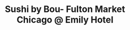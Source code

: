 ---
layout: place
title: "Sushi by Bou- Fulton Market Chicago @ Emily Hotel"
permalink: /illinois/chicago/sushi-by-bou-fulton-market-chicago-emily-hotel.html
stateAbbr: IL
stateName: Illinois
cityName: Chicago
seo:
  name: "Sushi by Bou- Fulton Market Chicago @ Emily Hotel"
  type: Restaurant
  links: null
description: "Sushi by Bou- Fulton Market Chicago @ Emily Hotel serves delicious sushi in Chicago, Illinois. Try fresh Japanese dishes for a great dining experience. "
place_id: ChIJGzrP6dAsDogRu7c8qQOHJlI
photos:
  - name: >-
      places/ChIJGzrP6dAsDogRu7c8qQOHJlI/photos/AeeoHcKwkBSrgYP_WzW4r8euVGgEpCM1uwMmMaxvggm0FwVd3BaYyk3nwiL7mfIA1cKc82TY0uk-xIh5vwYqc3xEaVMAv1WRIrbOHC6WKnxYYaoWhkObPSM00ggjy5uOQTyk0TphSIcylAwUjyqFMtwXmeh0HMU5wtPqAisfZJsH7uB3Uj6APTuwjkrUP2Dzh60tt1mMnwl-hCh7V1hxATLUpPz7GiVBs0wb2u5wuyVsphtk2cXDxoXofoTXv41Pncp4Aj-Vrb7zRRl_mXRmV7Zu4ZEYUyMSKIYn_VD-PJC0OtikGQ
    widthPx: 3500
    heightPx: 2333
    authorAttributions:
      - displayName: Sushi by Bou- Fulton Market Chicago @ Emily Hotel
        uri: https://maps.google.com/maps/contrib/100153789333429030989
        photoUri: >-
          https://lh3.googleusercontent.com/a-/ALV-UjW_hNc_zHg4xu8hzOLUu7X1V3URBdLR-sWSwKZ-Fnk5jVJos0c=s100-p-k-no-mo
    flagContentUri: >-
      https://www.google.com/local/imagery/report/?cb_client=maps_api_places.places_api&image_key=!1e10!2sAF1QipODiextR7Ayf--ZD_xPQ284vhVm9RhhBT_kWEeD&hl=en-US
    googleMapsUri: >-
      https://www.google.com/maps/place//data=!3m4!1e2!3m2!1sAF1QipODiextR7Ayf--ZD_xPQ284vhVm9RhhBT_kWEeD!2e10!4m2!3m1!1s0x880e2cd0e9cf3a1b:0x52268703a93cb7bb
  - name: >-
      places/ChIJGzrP6dAsDogRu7c8qQOHJlI/photos/AeeoHcIjMb8zEcFJ2kYyMTTKLdMkOAv2_0qdBIkGLYIqhnXoGpra2gzg2GeDjHruaoHvzVEzQmo-7kUD_1F6csCMBv33nFyh79QO63_p03TfVb8nOpynrkoIaTCUPUKfgcO0BGCZc33mjvBIooq3uiCNrsUahUD9_zcAaGjIDlF6p-t2Q4PDBq7WCGWt-6USqeLGWuQFkF90m8XI8NQz0e_ycwGYXGvKmDRP3LfYC1iH7GJyyXKc0WZ3AGKZOPW7OhhBiiVFZlQESP-n3gj4hsnATvSE-iFQ5QQqpIY_QCSSXbNe7A
    widthPx: 1800
    heightPx: 1915
    authorAttributions:
      - displayName: Sushi by Bou- Fulton Market Chicago @ Emily Hotel
        uri: https://maps.google.com/maps/contrib/100153789333429030989
        photoUri: >-
          https://lh3.googleusercontent.com/a-/ALV-UjW_hNc_zHg4xu8hzOLUu7X1V3URBdLR-sWSwKZ-Fnk5jVJos0c=s100-p-k-no-mo
    flagContentUri: >-
      https://www.google.com/local/imagery/report/?cb_client=maps_api_places.places_api&image_key=!1e10!2sAF1QipP39jSdPNl8ASTdrBZtYpSqiKS6TGR8x-2ens9o&hl=en-US
    googleMapsUri: >-
      https://www.google.com/maps/place//data=!3m4!1e2!3m2!1sAF1QipP39jSdPNl8ASTdrBZtYpSqiKS6TGR8x-2ens9o!2e10!4m2!3m1!1s0x880e2cd0e9cf3a1b:0x52268703a93cb7bb
  - name: >-
      places/ChIJGzrP6dAsDogRu7c8qQOHJlI/photos/AeeoHcItKCrJooM8wyynmFRgIgh2a49NZ10jxv7vt9TWdOE5XGmnP1BeXyjZCMqaaJB5jJ5tFx0KWrKK9VNkX-nShGtHvQ98BOCSstTyJiW_5YmrBqcaoFWzDLSN5KXwrb2kteo0lxeQ3Z33M87abbr-REOxKJAFCrUqqQDTk5R50uWad0D-LnhFC9qi9n_RNOY06q1DcO-fgYjg-z2SrRdH-6TTIdjnEVf4vNLOCQFtrQCSiQC3w9RrE_5tY7Xv4I8O9nrEhFiZTh2AaTMD0flc3aE3CW1-gGgBdiVJZNTX4fYPpAfdoPybl1jDZirNC0ITnNRW2cjvlWkIvvYmt1SyNONGu3CC2mwbD8cYl_2tD6OFpFVqOITa0gx0LHc5oH3jHyqlT9L_RjYvIC1k1TKRNR7v67MJ5R6WS_-uChER8_o
    widthPx: 3547
    heightPx: 1993
    authorAttributions:
      - displayName: Wei Wang
        uri: https://maps.google.com/maps/contrib/101887139685536031492
        photoUri: >-
          https://lh3.googleusercontent.com/a-/ALV-UjXr1BRZdCScYzZgyqECREoZ_A8-JmN8y4-vfwduQqeUGnkFvTA0kw=s100-p-k-no-mo
    flagContentUri: >-
      https://www.google.com/local/imagery/report/?cb_client=maps_api_places.places_api&image_key=!1e10!2sCIHM0ogKEICAgICHsYaRdQ&hl=en-US
    googleMapsUri: >-
      https://www.google.com/maps/place//data=!3m4!1e2!3m2!1sCIHM0ogKEICAgICHsYaRdQ!2e10!4m2!3m1!1s0x880e2cd0e9cf3a1b:0x52268703a93cb7bb
  - name: >-
      places/ChIJGzrP6dAsDogRu7c8qQOHJlI/photos/AeeoHcJgGsAVRNlefrW5-jZw0lAhzaiZ_QCYvjNK6Wobg2plbLHJPCqykrAZsrmXDFpi5Z8QblweTL9WuJjcqN5Soulrsr4Xgs5EK1xoP3PiqLLCHnxslCPc5uW8GAt3s_00vn9ZD2GdaNS38rEAsPWE-ggp-OJxxznerCtfHTH-EWMcM39zNBdHgWMuyhSVUc3efSS9uEhdVx4Tks0lRpS0LT0Hf3r2U5J2lz8lKEPt8qZFpe6hzLXj8qrKRB9NKUwDtvlci6If_FFkb-LhSPrfkLd0PQw4W64SWwcCh7hr8xroDZ5IFYCbTw5I0uOWcRLO9TqYxZKsM_zJIrPW46OFvT2jSbGtqIyxw3HHs-2UdQlCTpFPKbNTs4LapSkgJYQ1_WKgB-Z6yaUiBgtR4TMllhwYScqF83YvxYcLZGbzId6wKPM
    widthPx: 4032
    heightPx: 3024
    authorAttributions:
      - displayName: Adam
        uri: https://maps.google.com/maps/contrib/116852133927497695832
        photoUri: >-
          https://lh3.googleusercontent.com/a/ACg8ocINpWCiK2dM6ctSL-KdOTZBQSzTRsvJjOnMsVkE7VvpnWmcaQ=s100-p-k-no-mo
    flagContentUri: >-
      https://www.google.com/local/imagery/report/?cb_client=maps_api_places.places_api&image_key=!1e10!2sCIHM0ogKEICAgMDQ-tGBmQE&hl=en-US
    googleMapsUri: >-
      https://www.google.com/maps/place//data=!3m4!1e2!3m2!1sCIHM0ogKEICAgMDQ-tGBmQE!2e10!4m2!3m1!1s0x880e2cd0e9cf3a1b:0x52268703a93cb7bb
  - name: >-
      places/ChIJGzrP6dAsDogRu7c8qQOHJlI/photos/AeeoHcKbfnFWqcbRwsQ6t2NB1K0Fwg562XsOs1wd5FJC6YYVGykEHVuDNHVAHy7V0iUKZkZfuuCKPHQZbilu0P9fWOLLxK3I3Lb1rrgLZqthwvfCJu5B_7mEMzDV8ffYcfKIC-M-BwxsAyfaV2sO_8iiXFpOpzxRnINTebFkEdZzxh7HQMy5y7OsQjfZo2ow4kr2zdnLCZZDi-VFh8qe1PyKFhWKY7iqxGR0X_3-hmh3Ga38ybsKDa4ctm-d-J0R7HeH1uL9Mh4zEefZb751CwbRHz1TUXkUqxufIV7GiKquHisiAOXk_W-I0dcMXp14khRGBDtBZ8KxarlJRXvQE3bwUU9Y0Kz5WiMorf3ZkdhlZoEiFVrgCbK3FJU1qgMuJnt5lIK0Dj86FVa8trSvi0FdgwLZjeqsmi0pUTqzhqXkBlqMB2AP
    widthPx: 3101
    heightPx: 1742
    authorAttributions:
      - displayName: Wei Wang
        uri: https://maps.google.com/maps/contrib/101887139685536031492
        photoUri: >-
          https://lh3.googleusercontent.com/a-/ALV-UjXr1BRZdCScYzZgyqECREoZ_A8-JmN8y4-vfwduQqeUGnkFvTA0kw=s100-p-k-no-mo
    flagContentUri: >-
      https://www.google.com/local/imagery/report/?cb_client=maps_api_places.places_api&image_key=!1e10!2sCIHM0ogKEICAgICHsYaRtQE&hl=en-US
    googleMapsUri: >-
      https://www.google.com/maps/place//data=!3m4!1e2!3m2!1sCIHM0ogKEICAgICHsYaRtQE!2e10!4m2!3m1!1s0x880e2cd0e9cf3a1b:0x52268703a93cb7bb
  - name: >-
      places/ChIJGzrP6dAsDogRu7c8qQOHJlI/photos/AeeoHcL86qPOluqd6c4nt9h1M0ECcBjcAGJ_PKnSO0llHL7tt1dWlOrNezFNEIjh4KWgUlJkC1TPwPjuDGxQvX0cw8hAEPNwqbdD3bkneBeYMe4IO9siaoXm7Ffn8mvxGY7sTsqzdfxPdH75ZxmZiCOm-7I0dttoHH-4nIViSngH4qzx_sARXZADdppbwbFgpEU6PAUQkiC8nSIpCHFPL5PMY-MxG9ydnscJdUr6wm29_lONNx3YYMXaAXJkJk6Kz80vqbBNBKtAZxfU5LdqeHfkjyIxalDPGUhpxCjMrlgqgs64n26UbdEEOX4mFEE_WETu-YESrVaAj5XUW6L9adzB26hcbsijwDLgp93Vbhk7kieNex5P9ObRACUdtaDnFoqz_dZwIYEUQIeoaIduxPh-I710_1LHCUUzjyoQqGCNLmZJnQ
    widthPx: 4032
    heightPx: 3024
    authorAttributions:
      - displayName: Wei Wang
        uri: https://maps.google.com/maps/contrib/101887139685536031492
        photoUri: >-
          https://lh3.googleusercontent.com/a-/ALV-UjXr1BRZdCScYzZgyqECREoZ_A8-JmN8y4-vfwduQqeUGnkFvTA0kw=s100-p-k-no-mo
    flagContentUri: >-
      https://www.google.com/local/imagery/report/?cb_client=maps_api_places.places_api&image_key=!1e10!2sCIHM0ogKEICAgICHsYaRRQ&hl=en-US
    googleMapsUri: >-
      https://www.google.com/maps/place//data=!3m4!1e2!3m2!1sCIHM0ogKEICAgICHsYaRRQ!2e10!4m2!3m1!1s0x880e2cd0e9cf3a1b:0x52268703a93cb7bb
  - name: >-
      places/ChIJGzrP6dAsDogRu7c8qQOHJlI/photos/AeeoHcLItpC73TM8RRiH2No_hE8ryMvwDiXPq9S--IFVCY8M_mq79Vx_2J9jXDuOffWNVzpB8O5YjnTVHWeZO3o1QO7dLGYlbOy785ZQvWZqPAqRaEHtVCMfwE5mD2HgD_OYTzqlUVGxhe-N-LxF6__ke8c43kz5IrQkQYQpqCBwBJkDh3v_-tdwxTpkhYIDQkLlvmKHHp_bHcEIEFXo0FA1fDsmI_KFNEzUId2K-r5ik4T7CIFaaOycf02GifL2KNJmG8Oj_GqopEXCi7jHgOJxUPTPgNX_sGYdKV1JY2QMSWNXfwdWIjU4b8ud4dOBMjzmR703iHvPS9otoRLjYTBik3vkAQnjhb2jO-0bRnq2ADWlSla3bStCAYscNltfeskyRl9RGG572rvFB-ZdABLcHvHScZmmzOVm1HWis3ZhPitpC4M
    widthPx: 4032
    heightPx: 3024
    authorAttributions:
      - displayName: Cami Liu
        uri: https://maps.google.com/maps/contrib/105971012669692859477
        photoUri: >-
          https://lh3.googleusercontent.com/a-/ALV-UjUk9p9zg_3uCJM0vpsLccwt6odbsdxIRCh9KwNKHxNMT-nWWN1M=s100-p-k-no-mo
    flagContentUri: >-
      https://www.google.com/local/imagery/report/?cb_client=maps_api_places.places_api&image_key=!1e10!2sCIHM0ogKEICAgICzsenixQE&hl=en-US
    googleMapsUri: >-
      https://www.google.com/maps/place//data=!3m4!1e2!3m2!1sCIHM0ogKEICAgICzsenixQE!2e10!4m2!3m1!1s0x880e2cd0e9cf3a1b:0x52268703a93cb7bb
  - name: >-
      places/ChIJGzrP6dAsDogRu7c8qQOHJlI/photos/AeeoHcInqlNrCcOmb1ZvMdWdlMMlwvNBNy4__ET5Rsg-n9_bRhz1whO2GUrZhoIfFlonSPJNef70uEpRO8m9ASOE79sTQ4X8LAtWDh39RFovhA-Z4jLICx82fj5Y_EsHqH5KYssEgQ6jtxSWldSXUCO8QCv4trh5rvcDlZHVywIFPef6bxyoe26-G3_mFNFR4aFVVok3C6jYmj9fy8C0WeZXJmifbbM-VyFuC4dXe8fTSKiMGpID53d98EpHFTq2LV1VcDRo6DEf1clAnGP9vgsiQE63RHP4GKengeKSOBlslATEYTKkrjNoMnafkY7cNsnEj8cyero5kx-XYu1rifaL8lg1kaqAwfdNkRnbU5GDiyjXqR88sOQl_hqVt8TFBc6nwfVhZwvOe-JTrW0j6ax-hbAXapXEAvsO58KPZSo2TPULFwA
    widthPx: 3024
    heightPx: 4032
    authorAttributions:
      - displayName: brianna chiodo
        uri: https://maps.google.com/maps/contrib/106664453541674140631
        photoUri: >-
          https://lh3.googleusercontent.com/a-/ALV-UjUIoh_E-RdEPAEUdds45rTTPtabrY4evkix7Uq_crxD9IgsPvl4=s100-p-k-no-mo
    flagContentUri: >-
      https://www.google.com/local/imagery/report/?cb_client=maps_api_places.places_api&image_key=!1e10!2sCIHM0ogKEICAgID307WV8wE&hl=en-US
    googleMapsUri: >-
      https://www.google.com/maps/place//data=!3m4!1e2!3m2!1sCIHM0ogKEICAgID307WV8wE!2e10!4m2!3m1!1s0x880e2cd0e9cf3a1b:0x52268703a93cb7bb
  - name: >-
      places/ChIJGzrP6dAsDogRu7c8qQOHJlI/photos/AeeoHcJNgN43425a_xRI4m2Q2FMJ-SrvxHffhbSu5r6EGzt5SNwraAqM-yt8FMZXsmMSJr84cV8e7Rert-GAp_PyTCuHo6vNwgDVqKc5neeOieRUuMJ8Vk591PRrQixrJkEAq51ZBjWmXScSYx4kXYJNz3mGRNhDiqxAfYyHDYAFoWm7Vv0s3Rz3OrmwQVSi-BALH3QIDGsgWa51I2hncIT6uRZ4HBgJqH-vopproo_iOM-QUXWaGFns6s-XdX9kzvDKe31170YmK_1kPTLiA2y73gdtYppIvydpN8V2RthYmmrZKFlGJPs83-ni9ndPOhT03Ng8pQ7yD0hooHYrvaaG7lmLelyeW7eI8o1We0cOv-WI3cFMfVsCoD5zPrWqHtgVfe9xOuTFma364WFLMF0OemMMNSUl4pxCBJHk45hr_XM
    widthPx: 3600
    heightPx: 4800
    authorAttributions:
      - displayName: brianna chiodo
        uri: https://maps.google.com/maps/contrib/106664453541674140631
        photoUri: >-
          https://lh3.googleusercontent.com/a-/ALV-UjUIoh_E-RdEPAEUdds45rTTPtabrY4evkix7Uq_crxD9IgsPvl4=s100-p-k-no-mo
    flagContentUri: >-
      https://www.google.com/local/imagery/report/?cb_client=maps_api_places.places_api&image_key=!1e10!2sCIHM0ogKEICAgID307WVMw&hl=en-US
    googleMapsUri: >-
      https://www.google.com/maps/place//data=!3m4!1e2!3m2!1sCIHM0ogKEICAgID307WVMw!2e10!4m2!3m1!1s0x880e2cd0e9cf3a1b:0x52268703a93cb7bb
  - name: >-
      places/ChIJGzrP6dAsDogRu7c8qQOHJlI/photos/AeeoHcLayD4MuPYY7iWkdSqrAcJjrvAUjKfwD6GOFpJ29x2sHtNdx7DrodQHRlwuEbXdy1G593nYfRmpccAoZ_iuzsnh5wiGZBsbca5NXPvDUyrAls_0CP9p1yiN-qx86fHkM6YB6JLIEIw4tekwaLpfT8QCf7Qb1zOjuiL4hSYmPvxf7Cpixt2XZLajwgLAaI6lnG1sJRKGq7BCbcL_PTL1EwrAX-wMCAF0l4qU8t32N_9QyUb6joxXT-ZlGzbknkUPWb6fHD_tN-Q9JZ4axO8nWlEKyEH6XMrm7eLmqzBtLk3irw
    widthPx: 4800
    heightPx: 3200
    authorAttributions:
      - displayName: Sushi by Bou- Fulton Market Chicago @ Emily Hotel
        uri: https://maps.google.com/maps/contrib/100153789333429030989
        photoUri: >-
          https://lh3.googleusercontent.com/a-/ALV-UjW_hNc_zHg4xu8hzOLUu7X1V3URBdLR-sWSwKZ-Fnk5jVJos0c=s100-p-k-no-mo
    flagContentUri: >-
      https://www.google.com/local/imagery/report/?cb_client=maps_api_places.places_api&image_key=!1e10!2sAF1QipOK5PZeipx2SP-4S4LkfU-5eRt3YSJBgkzhhMQ6&hl=en-US
    googleMapsUri: >-
      https://www.google.com/maps/place//data=!3m4!1e2!3m2!1sAF1QipOK5PZeipx2SP-4S4LkfU-5eRt3YSJBgkzhhMQ6!2e10!4m2!3m1!1s0x880e2cd0e9cf3a1b:0x52268703a93cb7bb
address: 311 N Morgan St, Chicago, IL 60607, USA
street: 311 N Morgan St
city: Chicago
state: IL
zip: '60607'
country: USA
neighborhood: Fulton Market District
latitude: '41.887473'
longitude: '-87.651892'
accessibility_options:
  wheelchairAccessibleParking: false
  wheelchairAccessibleEntrance: true
  wheelchairAccessibleRestroom: true
  wheelchairAccessibleSeating: true
business_status: OPERATIONAL
name: Sushi by Bou- Fulton Market Chicago @ Emily Hotel
google_maps_links:
  directionsUri: >-
    https://www.google.com/maps/dir//''/data=!4m7!4m6!1m1!4e2!1m2!1m1!1s0x880e2cd0e9cf3a1b:0x52268703a93cb7bb!3e0
  placeUri: https://maps.google.com/?cid=5919567210019076027
  writeAReviewUri: >-
    https://www.google.com/maps/place//data=!4m3!3m2!1s0x880e2cd0e9cf3a1b:0x52268703a93cb7bb!12e1
  reviewsUri: >-
    https://www.google.com/maps/place//data=!4m4!3m3!1s0x880e2cd0e9cf3a1b:0x52268703a93cb7bb!9m1!1b1
  photosUri: >-
    https://www.google.com/maps/place//data=!4m3!3m2!1s0x880e2cd0e9cf3a1b:0x52268703a93cb7bb!10e5
primary_type: Restaurant
opening_hours:
  regular: null
  current: null
secondary_opening_hours:
  regular:
    weekdayDescriptions: null
    type: null
  current:
    weekdayDescriptions: null
    type: null
phone: null
price_level: null
price_range: null
rating: null
rating_count: 0
website: null
reviews: null
parking_options: null
payment_options: null
allow_dogs: null
curbside_pickup: null
delivery: null
dine_in: null
good_for_children: null
good_for_groups: null
good_for_sports: null
live_music: null
menu_for_children: null
outdoor_seating: null
reservable: null
restroom: null
serves_beer: null
serves_breakfast: null
serves_brunch: null
serves_cocktails: null
serves_coffee: null
serves_dinner: null
serves_dessert: null
serves_lunch: null
serves_vegetarian_food: null
serves_wine: null
takeout: null
update_category: essentials
summary: null

---